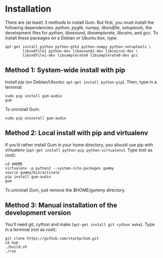 # Installation

There are (at least) 3 methods to install Gum. But first, you must install the following dependencies: *python*, *pygtk*, *numpy*, *libsndfile*, *setuptools*, the development files for *python*, *libasound*, *libsamplerate*, *libcairo*, and *gcc*. To install these packages on a Debian or Ubuntu box, type:

    apt-get install python python-gtk2 python-numpy python-setuptools \
            libsndfile1 python-dev libasound2-dev libcairo2-dev \
            libsndfile1-dev libsamplerate0 libsamplerate0-dev gcc

## Method 1: System-wide install with pip

Install pip (on Debian/Ubuntu: `apt-get install python-pip`). Then, type in a terminal:

    sudo pip install gum-audio
    gum

To uninstall Gum:

    sudo pip uninstall gum-audio

## Method 2: Local install with pip and virtualenv

If you’d rather install Gum in your home directory, you should use pip with virtualenv (`apt-get install python-pip python-virtualenv`). Type (not as root):

    cd $HOME
    virtualenv -p python2 --system-site-packages gummy
    source gummy/bin/activate
    pip install gum-audio
    gum

To uninstall Gum, just remove the $HOME/gummy directory.

## Method 3: Manual installation of the development version

You’ll need git, cython and make (`apt-get install git cython make`). Type in a terminal (not as root):

    git clone https://github.com/stackp/Gum.git
    cd Gum
    ./build.sh
    ./run

